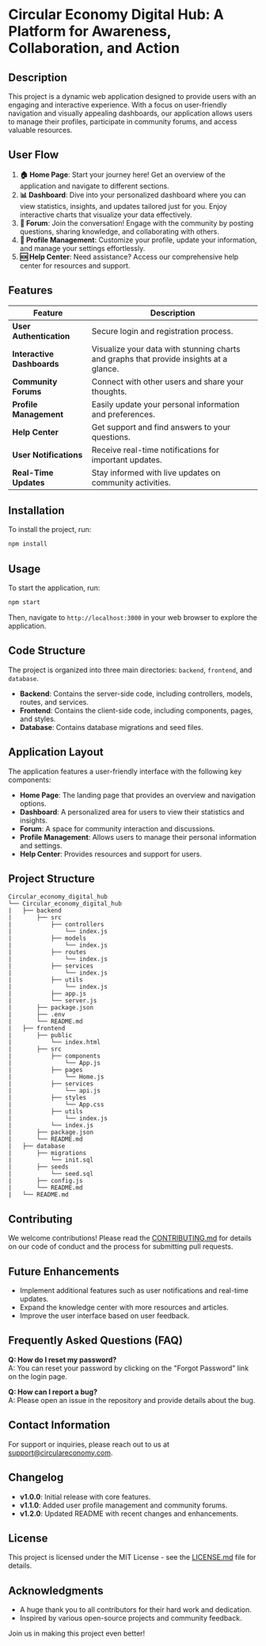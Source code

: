 # **Circular Economy Digital Hub: A Platform for Awareness, Collaboration, and Action**

## **Description**
This project is a dynamic web application designed to provide users with an engaging and interactive experience. With a focus on user-friendly navigation and visually appealing dashboards, our application allows users to manage their profiles, participate in community forums, and access valuable resources.

## **User Flow**
1. **🏠 Home Page**: Start your journey here! Get an overview of the application and navigate to different sections.
2. **📊 Dashboard**: Dive into your personalized dashboard where you can view statistics, insights, and updates tailored just for you. Enjoy interactive charts that visualize your data effectively.
3. **💬 Forum**: Join the conversation! Engage with the community by posting questions, sharing knowledge, and collaborating with others.
4. **👤 Profile Management**: Customize your profile, update your information, and manage your settings effortlessly.
5. **🆘 Help Center**: Need assistance? Access our comprehensive help center for resources and support.

## **Features**
| Feature | Description |
|---------|-------------|
| **User Authentication** | Secure login and registration process. |
| **Interactive Dashboards** | Visualize your data with stunning charts and graphs that provide insights at a glance. |
| **Community Forums** | Connect with other users and share your thoughts. |
| **Profile Management** | Easily update your personal information and preferences. |
| **Help Center** | Get support and find answers to your questions. |
| **User Notifications** | Receive real-time notifications for important updates. |
| **Real-Time Updates** | Stay informed with live updates on community activities. |


## **Installation**
To install the project, run:
```bash
npm install
```

## **Usage**
To start the application, run:
```bash
npm start
```
Then, navigate to `http://localhost:3000` in your web browser to explore the application.

## **Code Structure**
The project is organized into three main directories: `backend`, `frontend`, and `database`.

- **Backend**: Contains the server-side code, including controllers, models, routes, and services.
- **Frontend**: Contains the client-side code, including components, pages, and styles.
- **Database**: Contains database migrations and seed files.

## **Application Layout**
The application features a user-friendly interface with the following key components:
- **Home Page**: The landing page that provides an overview and navigation options.
- **Dashboard**: A personalized area for users to view their statistics and insights.
- **Forum**: A space for community interaction and discussions.
- **Profile Management**: Allows users to manage their personal information and settings.
- **Help Center**: Provides resources and support for users.

## **Project Structure**
```filetree
Circular_economy_digital_hub
└── Circular_economy_digital_hub
|   ├── backend
|       ├── src
|           ├── controllers
|               └── index.js
|           ├── models
|               └── index.js
|           ├── routes
|               └── index.js
|           ├── services
|               └── index.js
|           ├── utils
|               └── index.js
|           ├── app.js
|           └── server.js
|       ├── package.json
|       ├── .env
|       └── README.md
|   ├── frontend
|       ├── public
|           └── index.html
|       ├── src
|           ├── components
|               └── App.js
|           ├── pages
|               └── Home.js
|           ├── services
|               └── api.js
|           ├── styles
|               └── App.css
|           ├── utils
|               └── index.js
|           └── index.js
|       ├── package.json
|       └── README.md
|   ├── database
|       ├── migrations
|           └── init.sql
|       ├── seeds
|           └── seed.sql
|       ├── config.js
|       └── README.md
|   └── README.md

```

## **Contributing**
We welcome contributions! Please read the [CONTRIBUTING.md](CONTRIBUTING.md) for details on our code of conduct and the process for submitting pull requests.

## **Future Enhancements**
- Implement additional features such as user notifications and real-time updates.
- Expand the knowledge center with more resources and articles.
- Improve the user interface based on user feedback.

## **Frequently Asked Questions (FAQ)**
**Q: How do I reset my password?**  
A: You can reset your password by clicking on the "Forgot Password" link on the login page.

**Q: How can I report a bug?**  
A: Please open an issue in the repository and provide details about the bug.

## **Contact Information**
For support or inquiries, please reach out to us at [support@circulareconomy.com](mailto:support@circulareconomy.com).

## **Changelog**
- **v1.0.0**: Initial release with core features.
- **v1.1.0**: Added user profile management and community forums.
- **v1.2.0**: Updated README with recent changes and enhancements.

## **License**
This project is licensed under the MIT License - see the [LICENSE.md](LICENSE.md) file for details.

## **Acknowledgments**
- A huge thank you to all contributors for their hard work and dedication.
- Inspired by various open-source projects and community feedback.

Join us in making this project even better!

